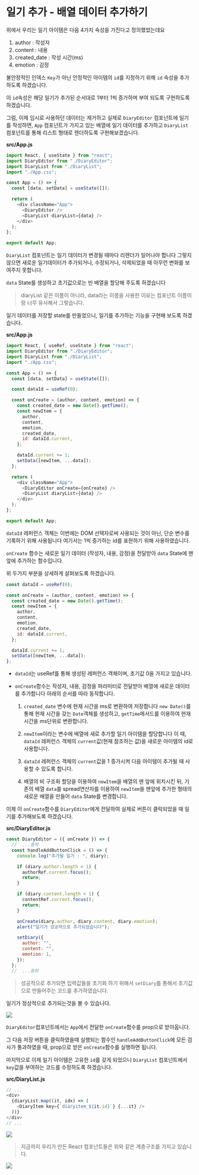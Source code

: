 # 일기 추가 - 배열 데이터 추가하기

위에서 우리는 일기 아이템은 다음 4가지 속성을 가진다고 정의했었는데요

1. author : 작성자
2. content : 내용
3. created_date : 작성 시간(ms)
4. emotion : 감정

불안정적인 인덱스 `Key`가 아닌 안정적인 아이템의 `id`를 지정하기 위해 `id` 속성을 추가하도록 하겠습니다.

이 `id`속성은 해당 일기가 추가된 순서대로 1부터 1씩 증가하며 부여 되도록 구현하도록 하겠습니다.

그럼, 이제 임시로 사용하던 데이터는 제거하고 실제로 `DiaryEditor` 컴포넌트에 일기를 작성하면, `App` 컴포넌트가 가지고 있는 배열에 일기 데이터를 추가하고 `DiaryList` 컴포넌트를 통해 리스트 형태로 렌더하도록 구현해보겠습니다.

**src/App.js**

```javascript
import React, { useState } from "react";
import DiaryEditor from "./DiaryEditor";
import DiaryList from "./DiaryList";
import "./App.css";

const App = () => {
  const [data, setData] = useState([]);

  return (
    <div className="App">
      <DiaryEditor />
      <DiaryList diaryList={data} />
    </div>
  );
};

export default App;
```

`DiaryList` 컴포넌트는 일기 데이터가 변경될 때마다 리렌더가 일어나야 합니다 그렇지 않으면 새로운 일기데이터가 추가되거나, 수정되거나, 삭제되었을 때 아무런 변화를 보여주지 못합니다.

`data` State를 생성하고 초기값으로는 빈 배열을 할당해 주도록 하겠습니다

> diaryList 같은 이름이 아니라, data라는 이름을 사용한 이유는 컴포넌트 이름이랑 너무 유사해서 그렇습니다.

일기 데이터를 저장할 state를 만들었으니, 일기를 추가하는 기능을 구현해 보도록 하겠습니다.

**src/App.js**

```javascript
import React, { useRef, useState } from "react";
import DiaryEditor from "./DiaryEditor";
import DiaryList from "./DiaryList";
import "./App.css";

const App = () => {
  const [data, setData] = useState([]);

  const dataId = useRef(0);

  const onCreate = (author, content, emotion) => {
    const created_date = new Date().getTime();
    const newItem = {
      author,
      content,
      emotion,
      created_date,
      id: dataId.current,
    };

    dataId.current += 1;
    setData([newItem, ...data]);
  };

  return (
    <div className="App">
      <DiaryEditor onCreate={onCreate} />
      <DiaryList diaryList={data} />
    </div>
  );
};

export default App;
```

`dataId` 레퍼런스 객체는 이번에는 DOM 선택자로써 사용되는 것이 아닌, 단순 변수를 기록하기 위해 사용됩니다 여기서는 1씩 증가하는 id를 표현하기 위해 사용하였습니다.

`onCreate` 함수는 새로운 일기 데이터 (작성자, 내용, 감정)을 전달받아 `data` State에 맨 앞에 추가하는 함수입니다.

위 두가지 부분을 상세하게 살펴보도록 하겠습니다.

```javascript
const dataId = useRef(0);

const onCreate = (author, content, emotion) => {
  const created_date = new Date().getTime();
  const newItem = {
    author,
    content,
    emotion,
    created_date,
    id: dataId.current,
  };

  dataId.current += 1;
  setData([newItem, ...data]);
};
```

- `dataId`는 useRef를 통해 생성된 레퍼런스 객체이며, 초기값 0을 가지고 있습니다.

- `onCreate`함수는 작성자, 내용, 감정을 파라미터로 전달받아 배열에 새로운 데이터를 추가합니다 아래의 순서를 따라 동작합니다.

  1. `created_date` 변수에 현재 시간을 ms로 변환하여 저장합니다 `new Date()`를 통해 현재 시간을 갖는 `Date`객체를 생성하고, `getTime`메서드를 이용하여 현재 시간을 ms단위로 변환합니다.

  2. `newItem`이라는 변수에 배열에 새로 추가할 일기 아이템을 할당합니다 이 때, `dataId` 레퍼런스 객체의 `current`값(현재 참조하는 값)을 새로운 아이템의 id로 사용합니다.

  3. `dataId` 레퍼런스 객체의 `current`값을 1 증가시켜 다음 아이템이 추가될 때 사용할 수 있도록 합니다.

  4. 배열의 비 구조화 할당을 이용하여 `newItem`을 배열의 맨 앞에 위치시킨 뒤, 기존의 배열 `data`를 spread연산자를 이용하여 `newItem`을 맨앞에 추가한 형태의 새로운 배열을 만들어 `data` State를 변경합니다.

이제 이 `onCreate`함수를 `DiaryEditor`에게 전달하여 실제로 버튼이 클릭되었을 때 일기를 추가해보도록 하겠습니다.

**src/DiaryEditor.js**

```javascript
const DiaryEditor = ({ onCreate }) => {
  //  ...중략
  const handleAddButtonClick = () => {
    console.log("추가될 일기 : ", diary);

    if (diary.author.length < 1) {
      authorRef.current.focus();
      return;
    }

    if (diary.content.length < 1) {
      contentRef.current.focus();
      return;
    }

    onCreate(diary.author, diary.content, diary.emotion);
    alert("일기가 성공적으로 추가되었습니다");

    setDiary({
      author: "",
      content: "",
      emotion: 1,
    });
  };
  //  ...중략
```

> 성공적으로 추가되면 입력값들을 초기화 하기 위해서 `setDiary`를 통해서 초기값으로 만들어주는 코드를 추가하였습니다.

일기가 정상적으로 추가되는것을 볼 수 있습니다.

![](https://user-images.githubusercontent.com/46296754/139002719-c1aea89e-7f70-46b0-a132-d8d2c06dd252.png)

`DiaryEditor`컴포넌트에서는 `App`에서 전달한 `onCreate`함수를 prop으로 받아옵니다.

그 다음 저장 버튼을 클릭하였을때 실행되는 함수인 `handleAddButtonClick`에 모든 검사가 통과하였을 때, prop으로 받은 `onCreate`함수를 실행하면 됩니다.

마지막으로 이제 일기 아이템은 고유한 `id`를 갖게 되었으니 `DiaryList` 컴포넌트에서 `key`값을 부여하는 코드를 수정하도록 하겠습니다.

**src/DiaryList.js**

```javascript
// ...
<div>
  {diaryList.map((it, idx) => (
    <DiaryItem key={`diaryitem_${it.id}`} {...it} />
  ))}
</div>
// ...
```

![](https://user-images.githubusercontent.com/46296754/139004886-252a2b8d-1d7d-424d-9534-13e08baa3ac6.png)

> 지금까지 우리가 만든 React 컴포넌트들은 위와 같은 계층구조를 가지고 있습니다.

![](https://user-images.githubusercontent.com/46296754/139005211-1788e59d-4f67-4537-8695-8400bde72e39.png)
